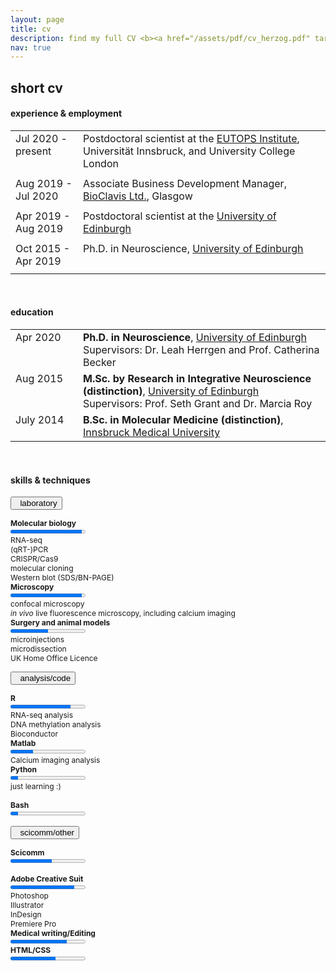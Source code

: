 ```yaml
---
layout: page
title: cv
description: find my full CV <b><a href="/assets/pdf/cv_herzog.pdf" target="_blank"><font color="#a758b8">here</font></a></b>
nav: true
---
```


<h2>short cv</h2>

<h4>experience & employment</h4>

<table width="90%">
        <tr style="vertical-align:top;padding-bottom:30px;">
        <td width="15%" style="text-align:top; padding-bottom:30px">Jul 2020 - present</td>
        <td width="55%">Postdoctoral scientist at the <a href="http://www.eutops.info" target="_blank">EUTOPS Institute</a>, Universität Innsbruck, and University College London </td>
        </tr>
        <tr style="vertical-align:top;padding-bottom:20px;">
        <td width="15%" style="text-align:top; padding-bottom:10px">Aug 2019 - Jul 2020</td>
        <td width="55%">Associate Business Development Manager, <a href="http://www.bioclavis.co.uk">BioClavis Ltd.</a>, Glasgow</td>
        </tr>
        <tr style="vertical-align:top;padding-bottom:15px;">
        <td width="15%" style="text-align:top; padding-bottom:10px">Apr 2019 - Aug 2019</td>
        <td width="55%">Postdoctoral scientist at the <a href="http://www.ed.ac.uk"  target="_blank">University of Edinburgh</a></td>
        </tr>
        <tr style="vertical-align:top;padding-bottom:15px;">
        <td width="15%" style="text-align:top; padding-bottom:10px">Oct 2015 - Apr 2019</td>
        <td width="55%">Ph.D. in Neuroscience, <a href="http://www.ed.ac.uk"  target="_blank">University of Edinburgh</a></td>
        </tr>
</table>

<br>

<h4>education</h4>


<table width="90%">
        <tr style="vertical-align:top;padding-bottom:30px;">
        <td width="15%" style="text-align:top; padding-bottom:30px">Apr 2020</td>
        <td width="55%"><b>Ph.D. in Neuroscience</b>, <a href="http://www.ed.ac.uk" target="_blank">University of Edinburgh</a>
        <br>Supervisors: Dr. Leah Herrgen and Prof. Catherina Becker</td>
        </tr>
        <tr style="vertical-align:top;padding-bottom:30px;">
        <td width="15%" style="text-align:top; padding-bottom:30px">Aug 2015</td>
        <td width="55%"><b>M.Sc. by Research in Integrative Neuroscience (distinction)</b>, <a href="http://www.ed.ac.uk" target="_blank">University of Edinburgh</a>
        <br>Supervisors: Prof. Seth Grant and Dr. Marcia Roy</td>
        </tr>
        <tr style="vertical-align:top;padding-bottom:15px;">
        <td width="15%" style="text-align:top; padding-bottom:10px">July 2014</td>
        <td width="55%"><b>B.Sc. in Molecular Medicine (distinction)</b>, <a href="https://www.i-med.ac.at/mypoint/" target="_blank">Innsbruck Medical University</a></td>
        </tr>
</table>

<br>

<h4>skills & techniques</h4>



<button data-toggle="collapse" data-target="#lab" class="accordion"><i class="fas fa-vials"></i>&nbsp; laboratory</button>
<div id="lab" class="collapse" style="font-size:12px;">

<div class="row">
    <div class="col-sm mt-3 mt-md-0">
      <b>Molecular biology</b><br>
      <progress value="95" max="100" style="color: green"></progress><br>
      RNA-seq<br>
      (qRT-)PCR<br>
      CRISPR/Cas9<br>
      molecular cloning<br>
      Western blot (SDS/BN-PAGE)<br>
    </div>
    <div class="col-sm mt-3 mt-md-0">
        <b>Microscopy</b><br>
        <progress value="95" max="100" style="color: green"></progress><br>
        confocal microscopy<br>
        <i>in vivo</i> live fluorescence microscopy, including calcium imaging<br>
    </div>
    <div class="col-sm mt-3 mt-md-0" style="word-break:break-word; overflow-wrap: break-word;">
        <b>Surgery and animal models</b><br>
        <progress value="50" max="100" style="color: green"></progress><br>
        microinjections<br>
        microdissection<br>
        UK Home Office Licence
    </div>
</div>
</div> 

<button data-toggle="collapse" data-target="#code" class="accordion"><i class="fas fa-laptop-code"></i>&nbsp; analysis/code</button>
<div id="code" class="collapse" style="font-size:12px;">

<div class="row">
    <div class="col-sm mt-3 mt-md-0">
      <b>R</b><br>
      <progress value="80" max="100" style="color: green"></progress><br>
      RNA-seq analysis<br>
      DNA methylation analysis<br>
      Bioconductor<br>
    </div>
    <div class="col-sm mt-3 mt-md-0">
        <b>Matlab</b><br>
        <progress value="30" max="100" style="color: green"></progress><br>
        Calcium imaging analysis
    </div>
    <div class="col-sm mt-3 mt-md-0">
        <b>Python</b><br>
        <progress value="10" max="100" style="color: green"></progress><br>
        just learning :)<br><br>
        <b>Bash</b><br>
        <progress value="10" max="100" style="color: green"></progress><br>
    </div>
</div>


</div> 

<button data-toggle="collapse" data-target="#sci" class="accordion"><i class="far fa-comment-alt"></i>&nbsp; scicomm/other</button>
<div id="sci" class="collapse"  style="font-size:12px;">

<div class="row">
    <div class="col-sm mt-3 mt-md-0">
      <b>Scicomm</b><br>
      <progress value="55" max="100" style="color: green"></progress><br><br>
      <b>Adobe Creative Suit</b><br>
      <progress value="85" max="100" style="color: green"></progress><br>
      Photoshop<br>
      Illustrator<br>
      InDesign<br>
      Premiere Pro<br>
    </div>
    <div class="col-sm mt-3 mt-md-0">
        <b>Medical writing/Editing</b><br>
        <progress value="75" max="100" style="color: green"></progress><br>
    </div>
    <div class="col-sm mt-3 mt-md-0">
        <b>HTML/CSS</b><br>
        <progress value="60" max="100" style="color: green"></progress><br>
    </div>
</div>

</div> 


<script src="{{ '/assets/js/accordion.js' | relative_url }}"></script>
